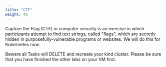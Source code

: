 ```yaml
---
title: "CTF"
weight: 40
---
```


Capture the Flag (CTF) in computer security is an exercise in which participants attempt to find text strings, called "flags", which are secretly hidden in purposefully-vulnerable programs or websites. We will do this for Kubernetes now.

Beware all Tasks will DELETE and recreate your kind cluster. Please be sure that you have finished the other labs on your VM first.
